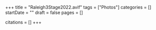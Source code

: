 +++
title = "Raleigh3Stage2022.avif"
tags = ["Photos"]
categories = []
startDate = ""
draft = false
pages = []

citations = []
+++
